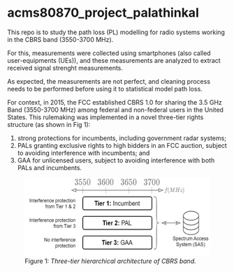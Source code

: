 # acms80870_project_palathinkal

This repo is to study the path loss (PL) modelling for radio systems working in the CBRS band (3550-3700 MHz).

For this, measurements were collected using smartphones (also called user-equipments (UEs)), and these measurements are analyzed to extract received signal strenght measurements.

As expected, the measurements are not perfect, and cleaning process needs to be performed before using it to statistical model path loss.

For context, in 2015, the FCC established CBRS 1.0 for sharing the 3.5 GHz Band (3550-3700 MHz) among federal and non-federal users in the United States. This rulemaking was implemented in a novel three-tier rights structure (as shown in Fig 1):
1. strong protections for incumbents, including government radar systems;
2. PALs granting exclusive rights to high bidders in an FCC auction, subject to avoiding interference with incumbents; and
3. GAA for unlicensed users, subject to avoiding interference with both PALs and incumbents.

<figure>
    <img src="/documentation/cbrs_license.png" width="481.5" height="180"
         alt="cbrs_license">
    <figcaption>Figure 1: <i>Three-tier hierarchical architecture of CBRS band.</i></figcaption>
</figure>